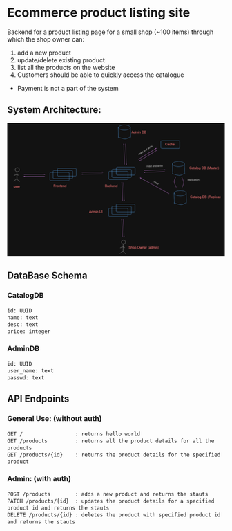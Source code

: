# Ecommerce product listing site

Backend for a product listing page for a small shop (~100 items) through which the shop owner can:
1. add a new product
2. update/delete existing product
3. list all the products on the website
4. Customers should be able to quickly access the catalogue

* Payment is not a part of the system

## System Architecture:

![system architecture](extras/system_architecture.png?raw=true)

## DataBase Schema

### CatalogDB
    id: UUID
    name: text
    desc: text
    price: integer

### AdminDB
    id: UUID
    user_name: text
    passwd: text

## API Endpoints

### General Use: (without auth)
    GET /                 : returns hello world
    GET /products         : returns all the product details for all the products
    GET /products/{id}    : returns the product details for the specified product
    
### Admin: (with auth)
    POST /products        : adds a new product and returns the stauts
    PATCH /products/{id}  : updates the product details for a specified product id and returns the stauts
    DELETE /products/{id} : deletes the product with specified product id and returns the stauts
